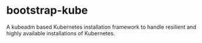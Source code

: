 # bootstrap-kube
A kubeadm based Kubernetes installation framework to handle resilient and highly available installations of Kubernetes.
